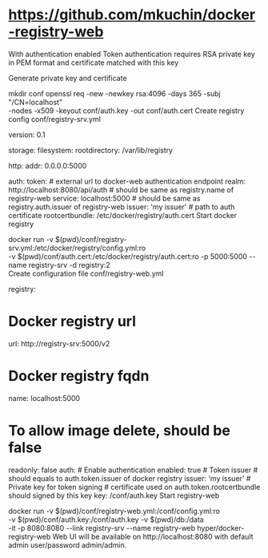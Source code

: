 

#  https://github.com/mkuchin/docker-registry-web


With authentication enabled
Token authentication requires RSA private key in PEM format and certificate matched with this key

Generate private key and certificate

mkdir conf
openssl req -new -newkey rsa:4096 -days 365 -subj "/CN=localhost" \
        -nodes -x509 -keyout conf/auth.key -out conf/auth.cert
Create registry config conf/registry-srv.yml

version: 0.1    

storage:
  filesystem:
    rootdirectory: /var/lib/registry
    
http:
  addr: 0.0.0.0:5000   
    
auth:
  token:
    # external url to docker-web authentication endpoint
    realm: http://localhost:8080/api/auth
    # should be same as registry.name of registry-web
    service: localhost:5000
    # should be same as registry.auth.issuer of registry-web
    issuer: 'my issuer'
    # path to auth certificate
    rootcertbundle: /etc/docker/registry/auth.cert
Start docker registry

docker run -v $(pwd)/conf/registry-srv.yml:/etc/docker/registry/config.yml:ro \
            -v $(pwd)/conf/auth.cert:/etc/docker/registry/auth.cert:ro -p 5000:5000  --name registry-srv -d registry:2    
Create configuration file conf/registry-web.yml

registry:
  # Docker registry url
  url: http://registry-srv:5000/v2
  # Docker registry fqdn
  name: localhost:5000
  # To allow image delete, should be false
  readonly: false
  auth:
    # Enable authentication
    enabled: true
    # Token issuer
    # should equals to auth.token.issuer of docker registry
    issuer: 'my issuer'
    # Private key for token signing
    # certificate used on auth.token.rootcertbundle should signed by this key
    key: /conf/auth.key
Start registry-web

docker run -v $(pwd)/conf/registry-web.yml:/conf/config.yml:ro \
           -v $(pwd)/conf/auth.key:/conf/auth.key -v $(pwd)/db:/data \
           -it -p 8080:8080 --link registry-srv --name registry-web hyper/docker-registry-web
Web UI will be available on http://localhost:8080 with default admin user/password admin/admin.
